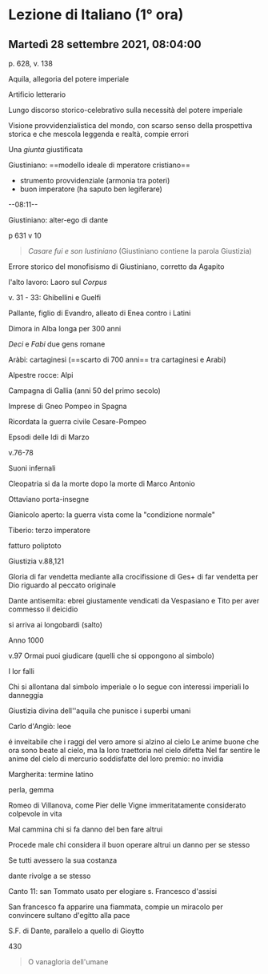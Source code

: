 # Lezione di Italiano (1° ora)

## Martedì 28 settembre 2021, 08:04:00

p. 628, v. 138

Aquila, allegoria del potere imperiale

Artificio letterario

Lungo discorso storico-celebrativo sulla necessità del potere imperiale

Visione provvidenzialistica del mondo, con scarso senso della prospettiva storica e che mescola leggenda e realtà, compie errori

Una _giunta_ giustificata

Giustiniano: ==modello ideale di mperatore cristiano==
* strumento provvidenziale (armonia tra poteri)
* buon imperatore (ha saputo ben legiferare)

--08:11--

Giustiniano: alter-ego di dante

p 631
v 10
> _Casare fui e son Iustiniano_ (Giustiniano contiene la parola Giustizia)

Errore storico del monofisismo di Giustiniano, corretto da Agapito

l'alto lavoro: Laoro sul _Corpus_


v. 31 - 33: Ghibellini e Guelfi

Pallante, figlio di Evandro, alleato di Enea contro i Latini

Dimora in Alba longa per 300 anni


_Deci_ e _Fabi_ due gens romane



Aràbi: cartaginesi (==scarto di 700 anni== tra cartaginesi e Arabi)


Alpestre rocce: Alpi


Campagna di Gallia (anni 50 del primo secolo)


Imprese di Gneo Pompeo in Spagna


Ricordata la guerra civile Cesare-Pompeo

Epsodi delle Idi di Marzo


v.76-78

Suoni infernali

Cleopatria si da la morte dopo la morte di Marco Antonio

Ottaviano porta-insegne


Gianicolo aperto: la guerra vista come la "condizione normale"


Tiberio: terzo imperatore


fatturo     poliptoto


Giustizia v.88,121


Gloria di far vendetta mediante alla crocifissione di Ges+ di far vendetta per Dio riguardo al peccato originale

Dante antisemita: ebrei giustamente vendicati da Vespasiano e Tito per aver commesso il deicidio

si arriva ai longobardi (salto)

Anno 1000

v.97 Ormai puoi giudicare (quelli che si oppongono al simbolo)

I lor falli

Chi si allontana dal simbolo imperiale o lo segue con interessi imperiali lo danneggia



Giustizia divina dell''aquila che punisce i superbi umani

Carlo d'Angiò: leoe


é inveitabile che i raggi del vero amore si alzino al cielo
Le anime buone che ora sono beate al cielo, ma la loro traettoria nel cielo difetta
Nel far sentire le anime del cielo di mercurio soddisfatte del loro premio: no invidia

Margherita: termine latino 

perla, gemma

Romeo di Villanova, come Pier delle Vigne immeritatamente considerato colpevole in vita

Mal cammina chi si fa danno del ben fare altrui


Procede male chi considera il buon operare altrui un danno per se stesso

Se tutti avessero la sua costanza

dante rivolge a se stesso

Canto 11: san Tommato usato per elogiare s. Francesco d'assisi

San francesco fa apparire una fiammata, compie un miracolo per convincere sultano d'egitto alla pace


S.F. di Dante, parallelo a quello di Gioytto


430
> O vanagloria dell'umane
<!--stackedit_data:
eyJoaXN0b3J5IjpbLTc0Nzg2NTE0Myw5ODQ5NjU5MjMsLTE4MD
QwNjI4NjAsLTEyOTk5NzcyMjddfQ==
-->